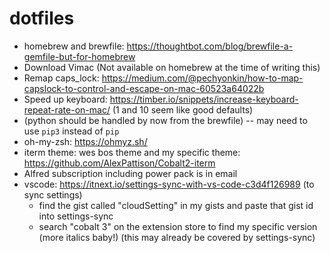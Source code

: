 # dotfiles

- homebrew and brewfile: https://thoughtbot.com/blog/brewfile-a-gemfile-but-for-homebrew
- Download Vimac (Not available on homebrew at the time of writing this)
- Remap caps_lock: https://medium.com/@pechyonkin/how-to-map-capslock-to-control-and-escape-on-mac-60523a64022b
- Speed up keyboard: https://timber.io/snippets/increase-keyboard-repeat-rate-on-mac/ (1 and 10 seem like good defaults)
- (python should be handled by now from the brewfile) -- may need to use `pip3` instead of `pip`
- oh-my-zsh: https://ohmyz.sh/
- iterm theme: wes bos theme and my specific theme: https://github.com/AlexPattison/Cobalt2-iterm
- Alfred subscription including power pack is in email
- vscode: https://itnext.io/settings-sync-with-vs-code-c3d4f126989 (to sync settings)
  - find the gist called "cloudSetting" in my gists and paste that gist id into settings-sync
  - search "cobalt 3" on the extension store to find my specific version (more italics baby!) (this may already be covered by settings-sync)
